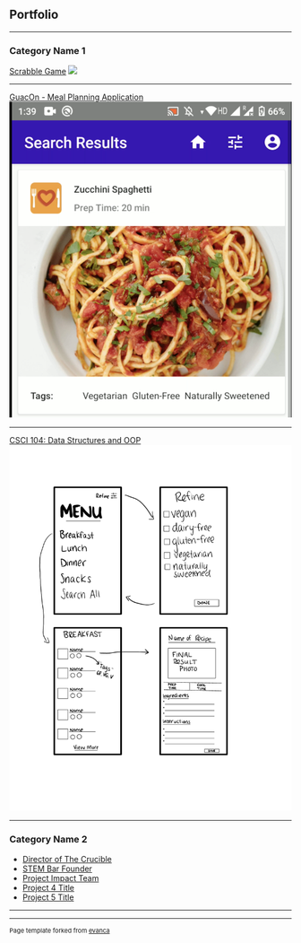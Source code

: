 ## Portfolio

---

### Category Name 1 

[Scrabble Game](https://bytes.usc.edu/cs104/homework/hw5/)
<img src="Screen Shot 2020-12-22 at 3.30.48 PM.png"/>

---
[GuacOn - Meal Planning Application](sample_page.md)
<img src="images/Screen Shot 2020-12-22 at 3.16.57 PM.png"/>

---
[CSCI 104: Data Structures and OOP](https://bytes.usc.edu/cs104/)
<img src="images/Storyboard.pdf"/>

---

### Category Name 2

- [Director of The Crucible](The_Crucible.md)
- [STEM Bar Founder](https://stembar.yolasite.com/)
- [Project Impact Team](https://projectimpact.world/groups/)
- [Project 4 Title](http://example.com/)
- [Project 5 Title](http://example.com/)

---




---
<p style="font-size:11px">Page template forked from <a href="https://github.com/evanca/quick-portfolio">evanca</a></p>
<!-- Remove above link if you don't want to attibute -->
